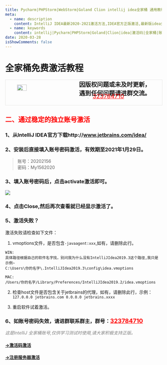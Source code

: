 ```yaml
---
title: Pycharm|PHPStorm|WebStorm|Goland Clion intellij idea全家桶 通用教程 License Server 激活教程
meta:
  - name: description
    content: IntelliJ IDEA最新2020-2021激活方法,IDEA官方正版激活,最新版idea全家桶激活码jetbrains稳定账号激活教程
  - name: keywords
    content: intellij|Pycharm|PHPStorm|Goland|Clion|idea|激活码|全家桶|账号激活|通用教程|License|Server|激活教程|IDEA最新2020-2021激活方法
date: 2020-03-28
isShowComments: false
---
```


# 全家桶免费激活教程

<!-- QQ卡片 -->
<div style="width:100%;display:flex;justify-content:space-around;border:1px solid #E5E5E4;">
  <img style="width:25%;padding-top:15px;" src="http://md.taojingling.cn/WechatIMG31.jpeg" onclick="window.open('http://shang.qq.com/wpa/qunwpa?idkey=22ed6bd53a50f9764493ef41746bfb3006123cbe097729a106fee0c46b6e0b9e', '_blank');" />

  <div style="display:flex;flex-direction:column;justify-content:space-around;">
    <div style="font-size:1.2rem;font-weight:bold;">
      <div>因版权问题或未及时更新，</div>
      <div>遇到任何问题请进群交流。</div>
    </div>
    <div style="padding-left:12%;position:relative;bottom:20%;">
      <img style="width:6%;position:relative;top:3px;cursor:pointer;" src="https://i.loli.net/2019/11/23/U3qbMEuC9n6YBRA.png" onclick="window.open('http://shang.qq.com/wpa/qunwpa?idkey=22ed6bd53a50f9764493ef41746bfb3006123cbe097729a106fee0c46b6e0b9e', '_blank');" />
      <a href="http://shang.qq.com/wpa/qunwpa?idkey=22ed6bd53a50f9764493ef41746bfb3006123cbe097729a106fee0c46b6e0b9e" style="font-size:1.2rem;text-decoration:underline;color:red;" target="_blank">323784710</a>
    </div>
  </div>
</div>

## <font color="red">二、通过稳定的独立账号激活</font>

### 1、从IntelliJ IDEA官方下载http://www.jetbrains.com/idea/

### 2、安装后直接填入账号密码激活，有效期至2021年1月29日。

>账号：20202156 <br>
密码：My1562020

### 3、填入账号密码后，点击activate激活即可。

<img src="http://md.taojingling.cn/20200330150720.png">

### 4、点击Close,然后再次查看就已经显示激活了。

### 5、激活失败？

激活失败请检查如下文件：

1. vmoptions文件，是否包含`-javaagent:xxx`,如有，请删除此行。

```
WIN:
具体路径根据自己的软件名字找，别问我为什么没有IntelliJIdea2019.3这个路径,我只是示例~
C:\Users\你的名字\.IntelliJIdea2019.3\config\idea.vmoptions

MAC:
/Users/你的名字/Library/Preferences/IntelliJIdea2019.2/idea.vmoptions
```

2. 检查host文件是否包含关于jetbrains的代理，如有，请删除此行，示例：<br>
`127.0.0.0 jetbrains.com 0.0.0.0 jetbrains.xxxx`

3. 重启软件试着激活。

### 6、如账号密码失效，请进群联系群主，群号：<a href="http://shang.qq.com/wpa/qunwpa?idkey=22ed6bd53a50f9764493ef41746bfb3006123cbe097729a106fee0c46b6e0b9e" style="font-size:1.2rem;text-decoration:underline;color:red;" target="_blank">323784710</a>

<i style="color:gray;">这是IntelliJ 全家桶账号,仅供学习测试时使用,请大家积极支持正版。</i> 

#### [→激活码激活](www.baidu.com "激活码激活")

#### [→注册服务器激活](www.baidu.com "注册服务器激活")

